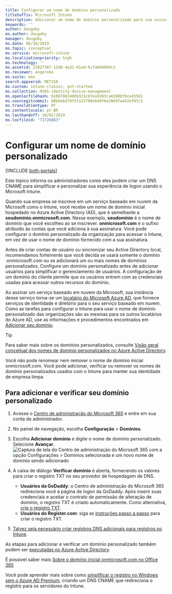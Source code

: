```yaml
---
title: Configurar um nome de domínio personalizado
titleSuffix: Microsoft Intune
description: Adicionar um nome de domínio personalizado para sua assinatura do Microsoft Intune
keywords: ''
author: dougeby
ms.author: dougeby
manager: dougeby
ms.date: 06/26/2019
ms.topic: conceptual
ms.service: microsoft-intune
ms.localizationpriority: high
ms.technology: ''
ms.assetid: 2382f36f-13d8-4a32-81ad-6cfa604889c3
ms.reviewer: angerobe
ms.suite: ems
search.appverid: MET150
ms.custom: intune-classic; get-started
ms.collection: M365-identity-device-management
ms.openlocfilehash: b1087082400b321c07ea5993ca0280bf0ce455b1
ms.sourcegitcommit: 88b6e6d70f5fa15708e640f6e20b97a442ef07c5
ms.translationtype: HT
ms.contentlocale: pt-BR
ms.lasthandoff: 10/02/2019
ms.locfileid: "71726083"
---
```

# <a name="configure-a-custom-domain-name"></a>Configurar um nome de domínio personalizado

[!INCLUDE [both-portals](../../intune-classic/includes/note-for-both-portals.md)]

Este tópico informa os administradores como eles podem criar um DNS CNAME para simplificar e personalizar sua experiência de logon usando o Microsoft Intune.

Quando sua empresa se inscreve em um serviço baseado em nuvem da Microsoft como o Intune, você recebe um nome de domínio inicial hospedado no Azure Active Directory (AD), que é semelhante a **seudomínio.onmicrosoft.com**. Nesse exemplo, **seudomínio** é o nome de domínio que você escolheu ao se inscrever. **onmicrosoft.com** é o sufixo atribuído às contas que você adiciona à sua assinatura. Você pode configurar o domínio personalizado da organização para acessar o Intune, em vez de usar o nome de domínio fornecido com a sua assinatura.

Antes de criar contas de usuário ou sincronizar seu Active Directory local, recomendamos fortemente que você decida se usará somente o domínio .onmicrosoft.com ou se adicionará um ou mais nomes de domínios personalizados. Configure um domínio personalizado antes de adicionar usuários para simplificar o gerenciamento de usuários. A configuração de um domínio do cliente permite que os usuários entrem com as credenciais usadas para acessar outros recursos do domínio.

Ao assinar um serviço baseado em nuvem da Microsoft, sua instância desse serviço torna-se um [locatário do Microsoft Azure AD](https://technet.microsoft.com/library/jj573650.aspx#BKMK_WhatIsAnAzureADTenant), que fornece serviços de identidade e diretório para o seu serviço baseado em nuvem. Como as tarefas para configurar o Intune para usar o nome de domínio personalizado das organizações são as mesmas para os outros locatários do Azure AD, use as informações e procedimentos encontrados em [Adicionar seu domínio](https://azure.microsoft.com/documentation/articles/active-directory-add-domain/).

> [!TIP]
> Para saber mais sobre os domínios personalizados, consulte [Visão geral conceitual dos nomes de domínio personalizados no Azure Active Directory](https://azure.microsoft.com/documentation/articles/active-directory-add-domain-concepts/).

Você não pode renomear nem remover o nome de domínio inicial onmicrosoft.com. Você pode adicionar, verificar ou remover os nomes de domínio personalizados usados com o Intune para manter sua identidade de empresa limpa.

## <a name="to-add-and-verify-your-custom-domain"></a>Para adicionar e verificar seu domínio personalizado

1. Acesse o [Centro de administração do Microsoft 365](https://admin.microsoft.com/) e entre em sua conta de administrador.

2. No painel de navegação, escolha **Configuração** &gt; **Domínios**.

3. Escolha **Adicionar domínio** e digite o nome de domínio personalizado. Selecione **Avançar**.
   ![Captura de tela do Centro de administração do Microsoft 365 com a opção Configurações > Domínios selecionada e um novo nome de domínio sendo adicionado](./media/custom-domain-name-configure/domain-custom-add.png)
4. A caixa de diálogo **Verificar domínio** é aberta, fornecendo os valores para criar o registro TXT no seu provedor de hospedagem de DNS.
    - **Usuários da GoDaddy**: o Centro de administração do Microsoft 365 redireciona você à página de logon da GoDaddy. Após inserir suas credenciais e aceitar o contrato de permissão de alteração de domínio, o registro TXT é criado automaticamente. Como alternativa, [crie o registro TXT](https://support.office.com/article/Create-DNS-records-at-GoDaddy-for-Office-365-f40a9185-b6d5-4a80-bb31-aa3bb0cab48a).
    - **Usuários do Register.com**: siga as [instruções passo a passo](https://support.office.com/article/Create-DNS-records-at-Register-com-for-Office-365-55bd8c38-3316-48ae-a368-4959b2c1684e#BKMK_verify) para criar o registro TXT.
5. [Talvez seja necessário criar registros DNS adicionais para registros no Intune](../enrollment/windows-enroll.md#simplify-windows-enrollment-without-azure-ad-premium).

As etapas para adicionar e verificar um domínio personalizado também podem ser [executadas no Azure Active Directory](https://azure.microsoft.com/documentation/articles/active-directory-add-domain/).

É possível saber mais [Sobre o domínio inicial onmicrosoft.com no Office 365](https://support.office.com/article/About-your-initial-onmicrosoft-com-domain-in-Office-365-B9FC3018-8844-43F3-8DB1-1B3A8E9CFD5A)

Você pode aprender mais sobre como [simplificar o registro no Windows sem o Azure AD Premium](../enrollment/windows-enroll.md#simplify-windows-enrollment-without-azure-ad-premium), criando um DNS CNAME que redireciona o registro para os servidores do Intune.
